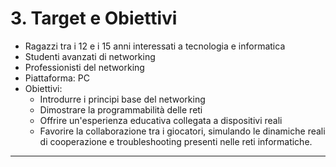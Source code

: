 # 3. Target e Obiettivi

- Ragazzi tra i 12 e i 15 anni interessati a tecnologia e informatica
- Studenti avanzati di networking
- Professionisti del networking
- Piattaforma: PC
- Obiettivi:
  - Introdurre i principi base del networking
  - Dimostrare la programmabilità delle reti
  - Offrire un'esperienza educativa collegata a dispositivi reali
  - Favorire la collaborazione tra i giocatori, simulando le dinamiche reali di cooperazione e troubleshooting presenti nelle reti informatiche.

---

